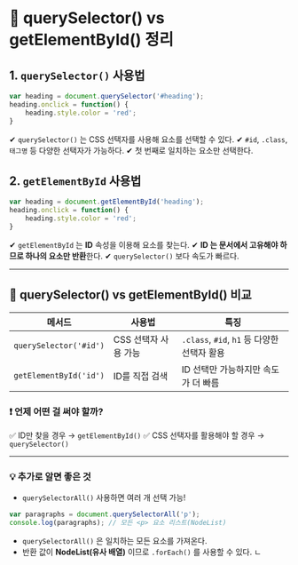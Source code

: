 📌 querySelector() vs getElementById() 정리
===

## 1. `querySelector()` 사용법

```js
var heading = document.querySelector('#heading');
heading.onclick = function() {
    heading.style.color = 'red';
}
```
✔ `querySelector()` 는 CSS 선택자를 사용해  요소를 선택할 수 있다.
✔ `#id`, `.class`, `태그명` 등 다양한 선택자가 가능하다.
✔ 첫 번째로 일치하는 요소만 선택한다.

## 2. `getElementById` 사용법

```js
var heading = document.getElementById('heading');
heading.onclick = function() {
    heading.style.color = 'red';
}
```
✔ `getElementById` 는 **ID** 속성을 이용해 요소를 찾는다.
✔ **ID 는 문서에서 고유해야 하므로 하나의 요소만 반환**한다.
✔ `querySelector()` 보다 속도가 빠르다.


---

## 🚀 querySelector() vs getElementById() 비교
| 메서드 | 사용법 | 특징 |
| --- | --- | --- |
| `querySelector('#id')` | CSS 선택자 사용 가능 | `.class`, `#id`, `h1` 등 다양한 선택자 활용 |
| `getElementById('id')` | ID를 직접 검색 | ID 선택만 가능하지만 속도가 더 빠름 |

### ❗ 언제 어떤 걸 써야 할까?
✅ ID만 찾을 경우 → `getElementById()`
✅ CSS 선택자를 활용해야 할 경우 → `querySelector()`

---

### 💡 추가로 알면 좋은 것
- `querySelectorAll()` 사용하면 여러 개 선택 가능!

```js
var paragraphs = document.querySelectorAll('p');
console.log(paragraphs); // 모든 <p> 요소 리스트(NodeList)
```
- `querySelectorAll()` 은 일치하는 모든 요소를 가져온다.
- 반환 값이 **NodeList(유사 배열)** 이므로 `.forEach()` 를 사용할 수 있다.
ㄴ